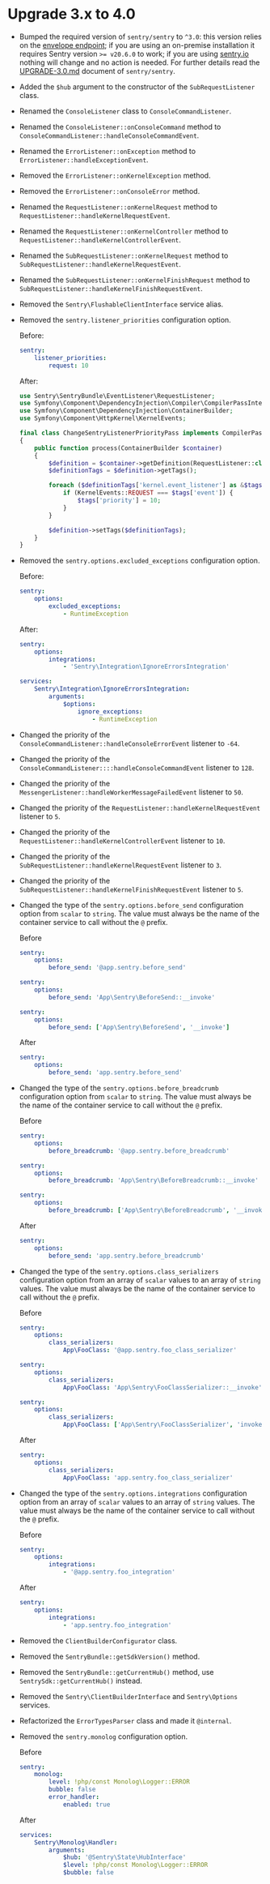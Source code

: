 # Upgrade 3.x to 4.0

- Bumped the required version of `sentry/sentry` to `^3.0`: this version relies on the [envelope endpoint](https://develop.sentry.dev/sdk/envelopes/); if you are
using an on-premise installation it requires Sentry version `>= v20.6.0` to work; if you are using [sentry.io](https://sentry.io) nothing will change and no action is needed. For further details read the [UPGRADE-3.0.md](https://github.com/getsentry/sentry-php/blob/master/UPGRADE-3.0.md) document of `sentry/sentry`.
- Added the `$hub` argument to the constructor of the `SubRequestListener` class.
- Renamed the `ConsoleListener` class to `ConsoleCommandListener`.
- Renamed the `ConsoleListener::onConsoleCommand` method to `ConsoleCommandListener::handleConsoleCommandEvent`.
- Renamed the `ErrorListener::onException` method to `ErrorListener::handleExceptionEvent`.
- Removed the `ErrorListener::onKernelException` method.
- Removed the `ErrorListener::onConsoleError` method.
- Renamed the `RequestListener::onKernelRequest` method to `RequestListener::handleKernelRequestEvent`.
- Renamed the `RequestListener::onKernelController` method to `RequestListener::handleKernelControllerEvent`.
- Renamed the `SubRequestListener::onKernelRequest` method to `SubRequestListener::handleKernelRequestEvent`.
- Renamed the `SubRequestListener::onKernelFinishRequest` method to `SubRequestListener::handleKernelFinishRequestEvent`.
- Removed the `Sentry\FlushableClientInterface` service alias.
- Removed the `sentry.listener_priorities` configuration option.

  Before:

  ```yaml
  sentry:
      listener_priorities:
          request: 10
  ```

  After:

  ```php
  use Sentry\SentryBundle\EventListener\RequestListener;
  use Symfony\Component\DependencyInjection\Compiler\CompilerPassInterface;
  use Symfony\Component\DependencyInjection\ContainerBuilder;
  use Symfony\Component\HttpKernel\KernelEvents;

  final class ChangeSentryListenerPriorityPass implements CompilerPassInterface
  {
      public function process(ContainerBuilder $container)
      {
          $definition = $container->getDefinition(RequestListener::class);
          $definitionTags = $definition->getTags();

          foreach ($definitionTags['kernel.event_listener'] as &$tags) {
              if (KernelEvents::REQUEST === $tags['event']) {
                  $tags['priority'] = 10;
              }
          }

          $definition->setTags($definitionTags);
      }
  }
  ```

- Removed the `sentry.options.excluded_exceptions` configuration option.

  Before:

  ```yaml
  sentry:
      options:
          excluded_exceptions:
              - RuntimeException
  ```

  After:

  ```yaml
  sentry:
      options:
          integrations:
              - 'Sentry\Integration\IgnoreErrorsIntegration'
  
  services:
      Sentry\Integration\IgnoreErrorsIntegration:
          arguments:
              $options:
                  ignore_exceptions:
                      - RuntimeException
  ```

- Changed the priority of the `ConsoleCommandListener::handleConsoleErrorEvent` listener to `-64`.
- Changed the priority of the `ConsoleCommandListener::::handleConsoleCommandEvent` listener to `128`.
- Changed the priority of the `MessengerListener::handleWorkerMessageFailedEvent` listener to `50`.
- Changed the priority of the `RequestListener::handleKernelRequestEvent` listener to `5`.
- Changed the priority of the `RequestListener::handleKernelControllerEvent` listener to `10`.
- Changed the priority of the `SubRequestListener::handleKernelRequestEvent` listener to `3`.
- Changed the priority of the `SubRequestListener::handleKernelFinishRequestEvent` listener to `5`.
- Changed the type of the `sentry.options.before_send` configuration option from `scalar` to `string`. The value must always be the name of the container service to call without the `@` prefix.

  Before

  ```yaml
  sentry:
      options:
          before_send: '@app.sentry.before_send'
  ```

  ```yaml
  sentry:
      options:
          before_send: 'App\Sentry\BeforeSend::__invoke'
  ```

  ```yaml
  sentry:
      options:
          before_send: ['App\Sentry\BeforeSend', '__invoke']
  ```

  After

  ```yaml
  sentry:
      options:
          before_send: 'app.sentry.before_send'
  ```

- Changed the type of the `sentry.options.before_breadcrumb` configuration option from `scalar` to `string`. The value must always be the name of the container service to call without the `@` prefix.

  Before

  ```yaml
  sentry:
      options:
          before_breadcrumb: '@app.sentry.before_breadcrumb'
  ```

  ```yaml
  sentry:
      options:
          before_breadcrumb: 'App\Sentry\BeforeBreadcrumb::__invoke'
  ```

  ```yaml
  sentry:
      options:
          before_breadcrumb: ['App\Sentry\BeforeBreadcrumb', '__invoke']
  ```

  After

  ```yaml
  sentry:
      options:
          before_send: 'app.sentry.before_breadcrumb'
  ```

- Changed the type of the `sentry.options.class_serializers` configuration option from an array of `scalar` values to an array of `string` values. The value must always be the name of the container service to call without the `@` prefix.

  Before

  ```yaml
  sentry:
      options:
          class_serializers:
              App\FooClass: '@app.sentry.foo_class_serializer'
  ```

  ```yaml
  sentry:
      options:
          class_serializers:
              App\FooClass: 'App\Sentry\FooClassSerializer::__invoke'
  ```

  ```yaml
  sentry:
      options:
          class_serializers:
              App\FooClass: ['App\Sentry\FooClassSerializer', 'invoke']
  ```

  After

  ```yaml
  sentry:
      options:
          class_serializers:
              App\FooClass: 'app.sentry.foo_class_serializer'
  ```

- Changed the type of the `sentry.options.integrations` configuration option from an array of `scalar` values to an array of `string` values. The value must always be the name of the container service to call without the `@` prefix.

  Before

  ```yaml
  sentry:
      options:
          integrations:
              - '@app.sentry.foo_integration'
  ```

  After

  ```yaml
  sentry:
      options:
          integrations:
              - 'app.sentry.foo_integration'
  ```

- Removed the `ClientBuilderConfigurator` class.
- Removed the `SentryBundle::getSdkVersion()` method.
- Removed the `SentryBundle::getCurrentHub()` method, use `SentrySdk::getCurrentHub()` instead.
- Removed the `Sentry\ClientBuilderInterface` and `Sentry\Options` services.
- Refactorized the `ErrorTypesParser` class and made it `@internal`.
- Removed the `sentry.monolog` configuration option.

  Before

  ```yaml
  sentry:
      monolog:
          level: !php/const Monolog\Logger::ERROR
          bubble: false
          error_handler:
              enabled: true
  ```

  After

  ```yaml
  services:
      Sentry\Monolog\Handler:
          arguments:
              $hub: '@Sentry\State\HubInterface'
              $level: !php/const Monolog\Logger::ERROR
              $bubble: false
  ```
